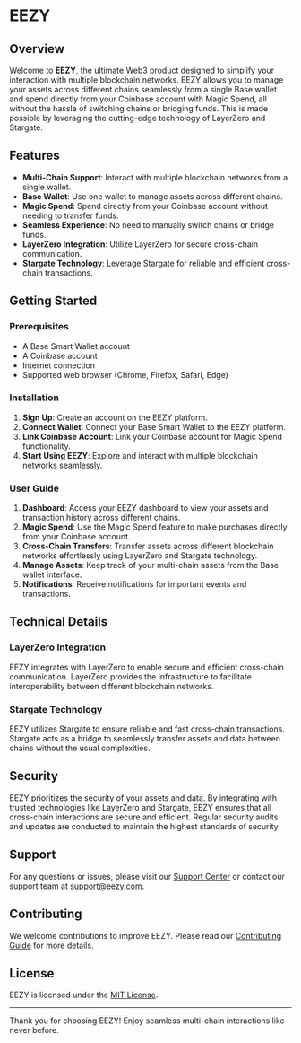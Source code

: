 # EEZY

## Overview

Welcome to **EEZY**, the ultimate Web3 product designed to simplify your interaction with multiple blockchain networks. EEZY allows you to manage your assets across different chains seamlessly from a single Base wallet and spend directly from your Coinbase account with Magic Spend, all without the hassle of switching chains or bridging funds. This is made possible by leveraging the cutting-edge technology of LayerZero and Stargate.

## Features

- **Multi-Chain Support**: Interact with multiple blockchain networks from a single wallet.
- **Base Wallet**: Use one wallet to manage assets across different chains.
- **Magic Spend**: Spend directly from your Coinbase account without needing to transfer funds.
- **Seamless Experience**: No need to manually switch chains or bridge funds.
- **LayerZero Integration**: Utilize LayerZero for secure cross-chain communication.
- **Stargate Technology**: Leverage Stargate for reliable and efficient cross-chain transactions.

## Getting Started

### Prerequisites

- A Base Smart Wallet account
- A Coinbase account
- Internet connection
- Supported web browser (Chrome, Firefox, Safari, Edge)

### Installation

1. **Sign Up**: Create an account on the EEZY platform.
2. **Connect Wallet**: Connect your Base Smart Wallet to the EEZY platform.
3. **Link Coinbase Account**: Link your Coinbase account for Magic Spend functionality.
4. **Start Using EEZY**: Explore and interact with multiple blockchain networks seamlessly.

### User Guide

1. **Dashboard**: Access your EEZY dashboard to view your assets and transaction history across different chains.
2. **Magic Spend**: Use the Magic Spend feature to make purchases directly from your Coinbase account.
3. **Cross-Chain Transfers**: Transfer assets across different blockchain networks effortlessly using LayerZero and Stargate technology.
4. **Manage Assets**: Keep track of your multi-chain assets from the Base wallet interface.
5. **Notifications**: Receive notifications for important events and transactions.

## Technical Details

### LayerZero Integration

EEZY integrates with LayerZero to enable secure and efficient cross-chain communication. LayerZero provides the infrastructure to facilitate interoperability between different blockchain networks.

### Stargate Technology

EEZY utilizes Stargate to ensure reliable and fast cross-chain transactions. Stargate acts as a bridge to seamlessly transfer assets and data between chains without the usual complexities.

## Security

EEZY prioritizes the security of your assets and data. By integrating with trusted technologies like LayerZero and Stargate, EEZY ensures that all cross-chain interactions are secure and efficient. Regular security audits and updates are conducted to maintain the highest standards of security.

## Support

For any questions or issues, please visit our [Support Center](https://support.eezy.com) or contact our support team at support@eezy.com.

## Contributing

We welcome contributions to improve EEZY. Please read our [Contributing Guide](https://github.com/eezy/contributing) for more details.

## License

EEZY is licensed under the [MIT License](https://opensource.org/licenses/MIT).

---

Thank you for choosing EEZY! Enjoy seamless multi-chain interactions like never before.
